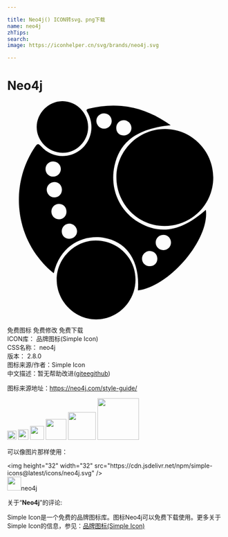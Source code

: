 ```yaml
---

title: Neo4j() ICON转svg、png下载
name: neo4j
zhTips: 
search: 
image: https://iconhelper.cn/svg/brands/neo4j.svg

---
```


# Neo4j  <small style="font-size: 60%;font-weight: 100"></small>

<div id="svg" class="svg-wrap">
<svg role="img" viewBox="0 0 24 24" xmlns="http://www.w3.org/2000/svg"><title>Neo4j icon</title><path d="M22.717 8.417c-.014 2.959-2.412 5.321-5.391 5.309-2.946-.014-5.306-2.424-5.291-5.407.014-2.9 2.458-5.287 5.391-5.265 2.926.022 5.304 2.434 5.291 5.363zM9.813 24c-2.357.008-4.337-1.965-4.361-4.344-.024-2.33 1.955-4.33 4.295-4.34 2.438-.01 4.395 1.916 4.395 4.326.003 2.383-1.952 4.35-4.329 4.358zM8.923 2.84c0 1.562-1.286 2.847-2.841 2.839C4.533 5.672 3.221 4.35 3.246 2.82 3.271 1.268 4.588-.022 6.126 0c1.531.023 2.797 1.308 2.797 2.84zM21.9 11.948c-2.697 2.356-5 2.779-7.42 1.36-2.14-1.254-3.196-3.721-2.654-6.197.587-2.68 2.506-4.085 6.197-4.467C15.222.642 12.26.025 9.008.821c-.421.102-.241.261-.126.473.786 1.447.383 3.207-.942 4.151-1.325.943-3.126.755-4.218-.49-.322-.367-.427-.269-.654.063C.56 8.691.705 13.697 3.44 17.203c.492.631 1.027 1.219 1.691 1.71.75-3.208 3.394-4.251 5.519-3.888 2.593.442 4.002 2.602 3.758 5.787 3.516-.43 7.927-5.65 7.492-8.864zm-9.088-9.853c.462-.023.87.365.881.835.009.456-.347.827-.807.843-.506.017-.862-.32-.866-.818-.005-.476.328-.837.792-.86zM5.076 6.629c.48.009.853.401.832.876-.019.452-.398.804-.859.798-.46-.006-.821-.366-.828-.827-.007-.483.369-.855.855-.847zm-.721 3.099c.003-.451.374-.824.829-.835.461-.011.825.335.844.803.02.489-.337.878-.813.887-.473.007-.863-.381-.86-.855zm.515 2.371c.023-.46.396-.806.858-.797.479.01.822.391.802.891-.019.468-.384.813-.846.797-.478-.014-.838-.409-.814-.891zm1.992 3.034c-.5.007-.857-.345-.851-.838.006-.46.371-.832.818-.836.47-.004.873.391.869.853-.002.452-.371.813-.836.821zm3.831-12.11c-.469.012-.868-.38-.866-.849.002-.481.384-.84.876-.826.462.013.814.376.813.837-.001.449-.372.827-.823.838zm5.008 15.122c-.494-.004-.856-.375-.838-.858.018-.446.402-.81.855-.808.479.004.85.393.833.875-.015.462-.37.792-.85.791zm1.534-1.77c-.482.011-.872-.367-.866-.84.005-.462.363-.822.825-.833.485-.011.864.356.863.841.001.455-.362.821-.822.832z"/></svg>
</div>
<detail full-name='neo4j'></detail>

<div class="detail-page">
<p>
<span><span class="badge-success badge">免费图标</span> <span class="badge-success badge">免费修改</span>  <span class="badge-success badge">免费下载</span> </span>
<br/>
<span>
ICON库：
<span class="badge-secondary badge">品牌图标(Simple Icon)</span> 
</span>
<br/>
<span>
CSS名称：
<span class="badge-secondary badge">neo4j</span> 
</span>

<br/>
<span>
版本：
<span class="badge-secondary badge">2.8.0</span> 
</span>
<br/>
<span>图标来源/作者：<span class="badge-light badge">Simple Icon</span></span> 
<br/>
<span class="zh-detail">中文描述：暂无<span class="help-link"><span>帮助改进</span>(<a href="https://gitee.com/liuwave/icon-helper/edit/master/json/brands/neo4j.json" target="_blank" rel="noopener noreferrer">gitee</a><a href="https://github.com/liuwave/icon-helper/edit/master/json/brands/neo4j.json" target="_blank" rel="noopener noreferrer">github</a></span>)</span><br/>
</p>
</div><div class="description description alert alert-light"><p>图标来源地址：<a href="https://neo4j.com/style-guide/" target="_blank" rel="noopener noreferrer">https://neo4j.com/style-guide/</a></p></div>
<div class="alert alert-dark">
<img height="21" width="21" src="https://cdn.jsdelivr.net/npm/simple-icons@latest/icons/neo4j.svg" />
<img height="24" width="24" src="https://cdn.jsdelivr.net/npm/simple-icons@latest/icons/neo4j.svg" />
<img height="32" width="32" src="https://cdn.jsdelivr.net/npm/simple-icons@latest/icons/neo4j.svg" />
<img height="48" width="48" src="https://cdn.jsdelivr.net/npm/simple-icons@latest/icons/neo4j.svg" />
<img height="64" width="64" src="https://cdn.jsdelivr.net/npm/simple-icons@latest/icons/neo4j.svg" />
<img height="96" width="96" src="https://cdn.jsdelivr.net/npm/simple-icons@latest/icons/neo4j.svg" />

</div>
<div>
  <p>可以像图片那样使用：    
  </p>
  <div class="alert alert-primary" style="font-size: 14px">
    &lt;img height="32" width="32" src="https://cdn.jsdelivr.net/npm/simple-icons@latest/icons/neo4j.svg" /&gt;
    <copy-btn content='<img height="32" width="32" src="https://cdn.jsdelivr.net/npm/simple-icons@latest/icons/neo4j.svg" />'></copy-btn>
  </div>
  <div class="alert alert-secondary">
    <img height="32" width="32" src="https://cdn.jsdelivr.net/npm/simple-icons@latest/icons/neo4j.svg" />neo4j
    <copy-btn content="neo4j" btn-title="复制图标名称"></copy-btn>
  </div>
</div>
<div class="icon-detail__container">
<p>关于“<b>Neo4j</b>”的评论:</p>
</div>
<Vssue title="关于“Neo4j”的评论" />
<div><p>Simple Icon是一个免费的品牌图标库。图标Neo4j可以免费下载使用。更多关于  Simple Icon的信息，参见：<a target="_blank" href="https://iconhelper.cn/brands.html">品牌图标(Simple Icon)</a>
</p></div>

